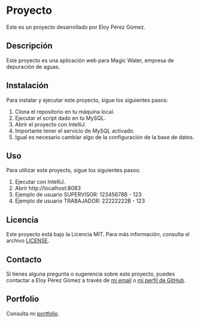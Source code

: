 # Proyecto

Este es un proyecto desarrollado por Eloy Pérez Gómez.

## Descripción

Este proyecto es una aplicación web para Magic Water, empresa de depuración de aguas.

## Instalación

Para instalar y ejecutar este proyecto, sigue los siguientes pasos:

1. Clona el repositorio en tu máquina local.
2. Ejecutar el script dado en tu MySQL.
3. Abrir el proyecto con IntelliJ.
4. Importante tener el servicio de MySQL activado.
5. Igual es necesario cambiar algo de la configuración de la base de datos.

## Uso

Para utilizar este proyecto, sigue los siguientes pasos:

1. Ejecutar con IntelliJ.
2. Abrir http://localhost:8083
3. Ejemplo de usuario SUPERVISOR: 12345678B - 123
4. Ejemplo de usuario TRABAJADOR: 22222222B - 123

## Licencia

Este proyecto está bajo la Licencia MIT. Para más información, consulta el archivo [LICENSE](LICENSE).

## Contacto

Si tienes alguna pregunta o sugerencia sobre este proyecto, puedes contactar a Eloy Pérez Gómez a través de [mi email](mailto:eloypg.web@gmail.com) o [mi perfil de GitHub](https://github.com/eloy).

## Portfolio

Consulta mi [portfolio](https://astounding-druid-555a0f.netlify.app/).
